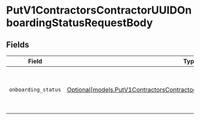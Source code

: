 # PutV1ContractorsContractorUUIDOnboardingStatusRequestBody


## Fields

| Field                                                                                                                                                          | Type                                                                                                                                                           | Required                                                                                                                                                       | Description                                                                                                                                                    |
| -------------------------------------------------------------------------------------------------------------------------------------------------------------- | -------------------------------------------------------------------------------------------------------------------------------------------------------------- | -------------------------------------------------------------------------------------------------------------------------------------------------------------- | -------------------------------------------------------------------------------------------------------------------------------------------------------------- |
| `onboarding_status`                                                                                                                                            | [Optional[models.PutV1ContractorsContractorUUIDOnboardingStatusOnboardingStatus]](../models/putv1contractorscontractoruuidonboardingstatusonboardingstatus.md) | :heavy_minus_sign:                                                                                                                                             | The updated onboarding status for the contractor                                                                                                               |